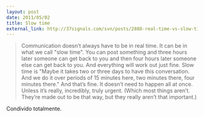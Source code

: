 ```yaml
---
layout: post
date: 2011/05/02
title: Slow time
external_link: http://37signals.com/svn/posts/2888-real-time-vs-slow-time-and-a-defense-of-sane-work-hours
---
```


> Communication doesn’t always have to be in real time. It can be in what we call "slow time". You can post something and three hours later someone can get back to you and then four hours later someone else can get back to you. And everything will work out just fine.
Slow time is "Maybe it takes two or three days to have this conversation. And we do it over periods of 15 minutes here, two minutes there, four minutes there." And that’s fine. It doesn’t need to happen all at once. Unless it’s really, incredibly, truly urgent. (Which most things aren’t. They’re made out to be that way, but they really aren’t that important.)

Condivido totalmente.